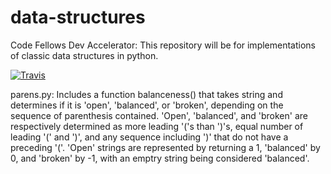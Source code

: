 # data-structures
Code Fellows Dev Accelerator: This repository will be for implementations of classic data structures in python.

[![Travis](https://travis-ci.org/jefimenko/data-structures)](https://travis-ci.org/jefimenko/data-structures)


parens.py:
Includes a function balanceness() that takes string and determines if it is 'open', 'balanced', or 'broken', depending on the sequence of parenthesis contained. 'Open', 'balanced', and 'broken' are respectively determined as more leading '('s than ')'s, equal number of leading '(' and ')', and any sequence including ')' that do not have a preceding '('. 'Open' strings are represented by returning a 1, 'balanced' by 0, and 'broken' by -1, with an emptry string being considered 'balanced'.